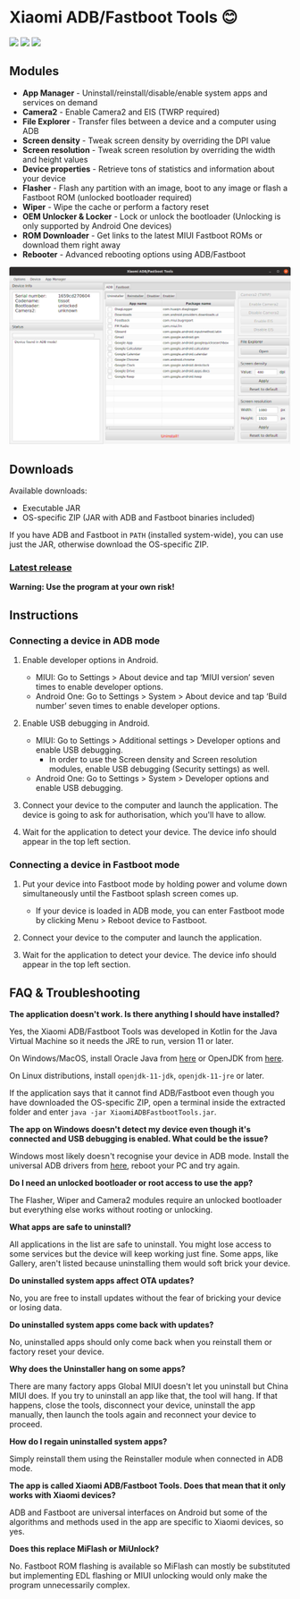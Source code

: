 # Xiaomi ADB/Fastboot Tools 😊

![](https://img.shields.io/github/downloads/Szaki/XiaomiADBFastbootTools/total.svg)
![](https://img.shields.io/github/license/Szaki/XiaomiADBFastbootTools.svg)
[![](https://img.shields.io/twitter/url/https/github.com/Szaki/XiaomiADBFastbootTools.svg?style=social)](https://twitter.com/Szaki_EU)

## Modules

* **App Manager** - Uninstall/reinstall/disable/enable system apps and services on demand
* **Camera2** - Enable Camera2 and EIS (TWRP required)
* **File Explorer** - Transfer files between a device and a computer using ADB
* **Screen density** - Tweak screen density by overriding the DPI value
* **Screen resolution** - Tweak screen resolution by overriding the width and height values
* **Device properties** - Retrieve tons of statistics and information about your device
* **Flasher** - Flash any partition with an image, boot to any image or flash a Fastboot ROM (unlocked bootloader required)
* **Wiper** - Wipe the cache or perform a factory reset
* **OEM Unlocker & Locker** - Lock or unlock the bootloader (Unlocking is only supported by Android One devices)
* **ROM Downloader** - Get links to the latest MIUI Fastboot ROMs or download them right away
* **Rebooter** - Advanced rebooting options using ADB/Fastboot

![](screenshot.png)

## Downloads

Available downloads:

* Executable JAR
* OS-specific ZIP (JAR with ADB and Fastboot binaries included)

If you have ADB and Fastboot in `PATH` (installed system-wide), you can use just the JAR, otherwise download the OS-specific ZIP.

### [Latest release](https://github.com/Szaki/XiaomiADBFastbootTools/releases/latest)

**Warning: Use the program at your own risk!**

## Instructions

### Connecting a device in ADB mode

1. Enable developer options in Android.

    * MIUI: Go to Settings > About device and tap ‘MIUI version’ seven times to enable developer options.
    * Android One: Go to Settings > System > About device and tap ‘Build number’ seven times to enable developer options.

2. Enable USB debugging in Android.

    * MIUI: Go to Settings > Additional settings > Developer options and enable USB debugging.
        * In order to use the Screen density and Screen resolution modules, enable USB debugging (Security settings) as well.
    * Android One: Go to Settings > System > Developer options and enable USB debugging.

3. Connect your device to the computer and launch the application. The device is going to ask for authorisation, which you'll have to allow.

4. Wait for the application to detect your device. The device info should appear in the top left section.

### Connecting a device in Fastboot mode

1. Put your device into Fastboot mode by holding power and volume down simultaneously until the Fastboot splash screen comes up.

    * If your device is loaded in ADB mode, you can enter Fastboot mode by clicking Menu > Reboot device to Fastboot.

2. Connect your device to the computer and launch the application.

3. Wait for the application to detect your device. The device info should appear in the top left section.

## FAQ & Troubleshooting

**The application doesn't work. Is there anything I should have installed?**

Yes, the Xiaomi ADB/Fastboot Tools was developed in Kotlin for the Java Virtual Machine so it needs the JRE to run, version 11 or later.

On Windows/MacOS, install Oracle Java from [here](https://www.oracle.com/technetwork/java/javase/downloads/index.html) or OpenJDK from [here](https://adoptopenjdk.net/).

On Linux distributions, install `openjdk-11-jdk`, `openjdk-11-jre` or later.

If the application says that it cannot find ADB/Fastboot even though you have downloaded the OS-specific ZIP, open a terminal inside the extracted folder and enter `java -jar XiaomiADBFastbootTools.jar`.

**The app on Windows doesn't detect my device even though it's connected and USB debugging is enabled. What could be the issue?**

Windows most likely doesn't recognise your device in ADB mode. Install the universal ADB drivers from [here](http://dl.adbdriver.com/upload/adbdriver.zip), reboot your PC and try again.

**Do I need an unlocked bootloader or root access to use the app?**

The Flasher, Wiper and Camera2 modules require an unlocked bootloader but everything else works without rooting or unlocking.

**What apps are safe to uninstall?**

All applications in the list are safe to uninstall. You might lose access to some services but the device will keep working just fine. Some apps, like Gallery, aren't listed because uninstalling them would soft brick your device.

**Do uninstalled system apps affect OTA updates?**

No, you are free to install updates without the fear of bricking your device or losing data.

**Do uninstalled system apps come back with updates?**

No, uninstalled apps should only come back when you reinstall them or factory reset your device.

**Why does the Uninstaller hang on some apps?**

There are many factory apps Global MIUI doesn't let you uninstall but China MIUI does. If you try to uninstall an app like that, the tool will hang. If that happens, close the tools, disconnect your device, uninstall the app manually, then launch the tools again and reconnect your device to proceed.

**How do I regain uninstalled system apps?**

Simply reinstall them using the Reinstaller module when connected in ADB mode.

**The app is called Xiaomi ADB/Fastboot Tools. Does that mean that it only works with Xiaomi devices?**

ADB and Fastboot are universal interfaces on Android but some of the algorithms and methods used in the app are specific to Xiaomi devices, so yes.

**Does this replace MiFlash or MiUnlock?**

No. Fastboot ROM flashing is available so MiFlash can mostly be substituted but implementing EDL flashing or MIUI unlocking would only make the program unnecessarily complex.
